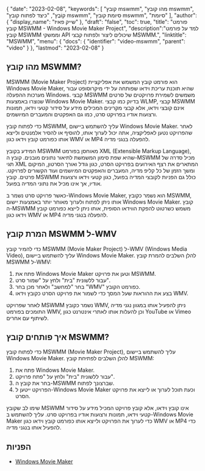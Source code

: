 {
"date": "2023-02-08",
  "keywords": [
"קובץ mswmm",
"מהו קובץ mswmm",
"קוֹבֶץ",
"כיצד לפתוח קובץ mswmm",
"סיומת קובץ mswmm",
"סיומת"
],
  "author": {
"display_name": "שייק פאיז"
},
"draft": "false",
"toc": true,
"title": "פורמט קובץ MSWMM - Windows Movie Maker Project",
  "description":"למד על פורמט קובץ MSWMM וממשקי API שיכולים ליצור ולפתוח קבצי MSWMM.",
  "linktitle": "MSWMM",
  "menu": {
    "docs": {
      "identifier": "video-mswmm",
      "parent": "video"
}
},
"lastmod": "2023-02-08"
}

## מהו קובץ MSWMM?

MSWMM (Movie Maker Project) הוא פורמט קובץ המשמש את אפליקציית Windows Movie Maker, שהיא תוכנת עריכת וידאו שפותחה על ידי מיקרוסופט עבור מערכות ההפעלה Windows. קבצי MSWMM משמשים לשמירת פרויקטים של סרטים שנוצרו באמצעות Windows Movie Maker. בדיוק כמו קבצי WLMP, קבצי MSWMM אינם קובצי וידאו, אלא קבצי מקרינים המכילים מידע על סידור קטעי וידאו, תמונות ורצועות אודיו בפרויקט סרט, כמו גם האפקטים והמעברים המיושמים.

כדי לפתוח קובץ MSWMM, עליך להשתמש ביישום Windows Movie Maker. לאחר שהפרויקט נטען לאפליקציה, אתה יכול לערוך אותו, להוסיף או להסיר אלמנטים ולייצא אותו כפורמט קובץ וידאו כגון WMV או MP4 להפעלה בנגני מדיה.

המידע בקובץ MSWMM מאוחסן בפורמט XML (Extensible Markup Language), שהיא שפת סימון המשמשת לתיאור נתונים מובנים. קובץ ה-MSWMM מכיל סדרה של תגי XML המתארים את רצף האירועים בפרויקט הסרט, כגון גודל ואורך הסרטון, המיקום ומשך הזמן של כל קליפ מדיה, המעברים והאפקטים המיושמים ועוד הקשורים לפרויקט. פרטים. קובץ MSWMM כולל גם הפניות לקובצי המדיה בפועל, כגון קטעי וידאו ורצועות אודיו, אך אינו מכיל את נתוני המדיה בפועל.

כאשר פרויקט סרט נשמר ב-Windows Movie Maker, הוא נשמר כקובץ MSWMM, אותו ניתן לפתוח ולערוך מאוחר יותר באמצעות יישום Windows Movie Maker. קובץ ה-MSWMM משמש כשרטוט להפקת הווידאו הסופית, אותו ניתן לייצא כפורמט קובץ וידאו כגון WMV או MP4 להפעלה בנגני מדיה.

## המרת קובץ MSWMM ל-WMV

כדי להמיר קובץ MSWMM (Movie Maker Project) ל-WMV (Windows Media Video), עליך להשתמש ביישום Windows Movie Maker. להלן השלבים להמרת קובץ MSWMM ל-WMV:

1. פתח את Windows Movie Maker וטען את פרויקט MSWMM.
2. עבור ללשונית "בית" ולחץ על "שמור סרט".
3. בחר "למחשב" ולאחר מכן בחר "WMV" כפורמט הקובץ.
4. בצע את ההוראות שעל המסך כדי לשמור את פרויקט הסרט כקובץ וידאו WMV.
 

לאחר שפרויקט MSWMM נשמר כקובץ WMV, ניתן להפעיל אותו במגוון נגני מדיה התומכים בפורמט WMV, וכן להעלות אותו לאתרי אינטרנט כגון YouTube או Vimeo לשיתוף עם אחרים.

## איך פותחים קובץ MSWMM?

כדי לפתוח קובץ MSWMM (Movie Maker Project), עליך להשתמש ביישום Windows Movie Maker. להלן השלבים לפתיחת קובץ MSWMM:

1. פתח את Windows Movie Maker.
2. עבור ללשונית "בית" ולחץ על "פתח פרויקט".
3. בחר את קובץ ה-MSWMM שברצונך לפתוח.
4. הפרויקט ייטען ל-Windows Movie Maker וכעת תוכל לערוך או לייצא את פרויקט הסרט.

שימו לב שקובץ MSWMM אינו קובץ וידאו, אלא קובץ פרויקט המכיל מידע על סידור קטעי וידאו, תמונות ורצועות אודיו בפרויקט סרט. עליך להשתמש ב-Windows Movie Maker כדי לערוך את הפרויקט ולייצא אותו כפורמט קובץ וידאו כגון WMV או MP4 כדי להפעיל אותו בנגני מדיה.

## הפניות
* [Windows Movie Maker](https://en.wikipedia.org/wiki/Windows_Movie_Maker)

